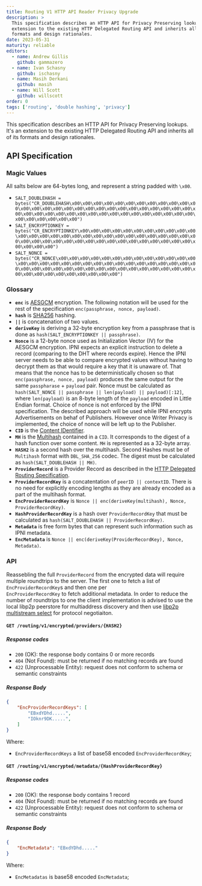 ```yaml
---
title: Routing V1 HTTP API Reader Privacy Upgrade
description: >
  This specification describes an HTTP API for Privacy Preserving lookups. It's an
  extension to the existing HTTP Delegated Routing API and inherits all of its 
  formats and design rationales. 
date: 2023-05-31
maturity: reliable
editors:
  - name: Andrew Gillis
    github: gammazero
  - name: Ivan Schasny
    github: ischasny 
  - name: Masih Derkani
    github: masih
  - name: Will Scott
    github: willscott
order: 0
tags: ['routing', 'double hashing', 'privacy']
---
```


This specification describes an HTTP API for Privacy Preserving lookups. It's an extension to the existing HTTP Delegated Routing API and inherits all of its formats and design rationales. 

## API Specification

### Magic Values

 All salts below are 64-bytes long, and represent a string padded with `\x00`.

 - `SALT_DOUBLEHASH = bytes("CR_DOUBLEHASH\x00\x00\x00\x00\x00\x00\x00\x00\x00\x00\x00\x00\x00\x00\x00\x00\x00\x00\x00\x00\x00\x00\x00\x00\x00\x00\x00\x00\x00\x00\x00\x00\x00\x00\x00\x00\x00\x00\x00\x00\x00\x00\x00\x00\x00\x00\x00\x00\x00\x00\x00")`
 - `SALT_ENCRYPTIONKEY = bytes("CR_ENCRYPTIONKEY\x00\x00\x00\x00\x00\x00\x00\x00\x00\x00\x00\x00\x00\x00\x00\x00\x00\x00\x00\x00\x00\x00\x00\x00\x00\x00\x00\x00\x00\x00\x00\x00\x00\x00\x00\x00\x00\x00\x00\x00\x00\x00\x00\x00\x00\x00\x00\x00")`
 - `SALT_NONCE = bytes("CR_NONCE\x00\x00\x00\x00\x00\x00\x00\x00\x00\x00\x00\x00\x00\x00\x00\x00\x00\x00\x00\x00\x00\x00\x00\x00\x00\x00\x00\x00\x00\x00\x00\x00\x00\x00\x00\x00\x00\x00\x00\x00\x00\x00\x00\x00\x00\x00\x00\x00\x00\x00\x00\x00\x00\x00\x00\x00")`

### Glossary

- **`enc`** is [AESGCM](https://en.wikipedia.org/wiki/Galois/Counter_Mode) encryption. The following notation will be used for the rest of the specification `enc(passphrase, nonce, payload)`.
- **`hash`** is [SHA256](https://en.wikipedia.org/wiki/SHA-2) hashing.
- **`||`** is concatenation of two values.
- **`deriveKey`** is deriving a 32-byte encryption key from a passphrase that is done as `hash(SALT_ENCRYPTIONKEY || passphrase)`.
- **`Nonce`** is a 12-byte nonce used as Initialization Vector (IV) for the AESGCM encryption. IPNI expects an explicit instruction to delete a record (comparing to the DHT where records expire).
Hence the IPNI server needs to be able to compare encrypted values without having to decrypt them as that would require a key that it is unaware of.
That means that the nonce has to be deterministically chosen so that `enc(passphrase, nonce, payload)` produces the same output for the same 
`passpharase` + `payload` pair. Nonce must be calculated as `hash(SALT_NONCE || passphrase || len(payload) || payload)[:12]`, where `len(payload)` is 
an 8-byte length of the `payload` encoded in Little Endian format. Choice of nonce is not enforced by the IPNI specification. The described approach will 
be used while IPNI encrypts Advertisements on behaf of Publishers. However once Writer Privacy is implemented, the choice of nonce will be left up to the Publisher. 
- **`CID`** is the [Content IDentifier](https://github.com/multiformats/cid).
- **`MH`** is the [Multihash](https://github.com/multiformats/multihash) contained in a `CID`. It corresponds to the 
digest of a hash function over some content. `MH` is represented as a 32-byte array.
- **`HASH2`** is a second hash over the multihash. Second Hashes must be of `Multihash` format with `DBL_SHA_256` codec. 
The digest must be calculated as `hash(SALT_DOUBLEHASH || MH)`.
- **`ProviderRecord`** is a Provider Record as described in the [HTTP Delegated Routing Specification](http-routing-v1.md).
- **`ProviderRecordKey`** is a concatentation of `peerID || contextID`. There is no need for explicitly encoding lengths as they are
already encoded as a part of the multihash format. 
- **`EncProviderRecordKey`** is `Nonce || enc(deriveKey(multihash), Nonce, ProviderRecordKey)`.
- **`HashProviderRecordKey`**  is a hash over `ProviderRecordKey` that must be calculated as `hash(SALT_DOUBLEHASH || ProviderRecordKey)`.
- **`Metadata`** is free form bytes that can represent such information such as IPNI metadata.
- **`EncMetadata`** is `Nonce || enc(deriveKey(ProviderRecordKey), Nonce, Metadata)`.

### API

Reassebling the full `ProviderRecord` from the encrypted data will require multiple roundtrips to the server. The first one to fetch a list of `EncProviderRecordKey`s and then one per  
`EncProviderRecordKey` to fetch additional metadata. In order to reduce the number of roundtrips to one the client implementation is advised to use the local libp2p peerstore for multiaddress discovery
and then use [libp2p multistream select](https://github.com/multiformats/multistream-select) for protocol negotiaiton.


#### `GET /routing/v1/encrypted/providers/{HASH2}`

##### Response codes

- `200` (OK): the response body contains 0 or more records
- `404` (Not Found): must be returned if no matching records are found
- `422` (Unprocessable Entity): request does not conform to schema or semantic constraints

##### Response Body

```json
{
    "EncProviderRecordKeys": [
        "EBxdYDhd.....",
        "IOknr9DK.....",
    ]
}
```

Where:

- `EncProviderRecordKeys` a list of base58 encoded `EncProviderRecordKey`;

#### `GET /routing/v1/encrypted/metadata/{HashProviderRecordKey}`

##### Response codes

- `200` (OK): the response body contains 1 record
- `404` (Not Found): must be returned if no matching records are found
- `422` (Unprocessable Entity): request does not conform to schema or semantic constraints

##### Response Body

```json
{
    "EncMetadata": "EBxdYDhd....."
}
```

Where:

- `EncMetadatas` is base58 encoded `EncMetadata`;

